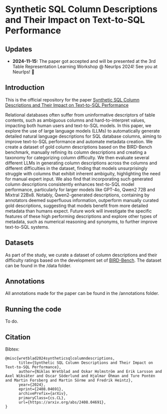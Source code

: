 # Synthetic SQL Column Descriptions and Their Impact on Text-to-SQL Performance

## Updates

- **2024-11-15:** The paper got accepted and will be presented at the 3rd Table Representation Learning Workshop @ NeurIps 2024! See you at NeurIps! 🎉 

## Introduction

This is the official repository for the paper [Synthetic SQL Column Descriptions and Their Impact on Text-to-SQL Performance](https://arxiv.org/abs/2408.04691)

Relational databases often suffer from uninformative descriptors of table contents, such as ambiguous columns and hard-to-interpret values, impacting both human users and text-to-SQL models. In this paper, we explore the use of large language models (LLMs) to automatically generate detailed natural language descriptions for SQL database columns, aiming to improve text-to-SQL performance and automate metadata creation. We create a dataset of gold column descriptions based on the BIRD-Bench benchmark, manually refining its column descriptions and creating a taxonomy for categorizing column difficulty. We then evaluate several different LLMs in generating column descriptions across the columns and different difficulties in the dataset, finding that models unsurprisingly struggle with columns that exhibit inherent ambiguity, highlighting the need for manual expert input. We also find that incorporating such generated column descriptions consistently enhances text-to-SQL model performance, particularly for larger models like GPT-4o, Qwen2 72B and Mixtral 22Bx8. Notably, Qwen2-generated descriptions, containing by annotators deemed superfluous information, outperform manually curated gold descriptions, suggesting that models benefit from more detailed metadata than humans expect. Future work will investigate the specific features of these high performing descriptions and explore other types of metadata, such as numerical reasoning and synonyms, to further improve text-to-SQL systems.

## Datasets

As part of the study, we curate a dataset of column descriptions and their difficulty ratings based on the development set of [BIRD-Bench](https://bird-bench.github.io/). The dataset can be found in the /data folder. 


## Annotations

All annotations made for the paper can be found in the /annotations folder. 

## Running the code

To do. 

## Citation

Bibtex:
```
@misc{wretblad2024syntheticsqlcolumndescriptions,
      title={Synthetic SQL Column Descriptions and Their Impact on Text-to-SQL Performance}, 
      author={Niklas Wretblad and Oskar Holmström and Erik Larsson and Axel Wiksäter and Oscar Söderlund and Hjalmar Öhman and Ture Pontén and Martin Forsberg and Martin Sörme and Fredrik Heintz},
      year={2024},
      eprint={2408.04691},
      archivePrefix={arXiv},
      primaryClass={cs.CL},
      url={https://arxiv.org/abs/2408.04691}, 
}
```
